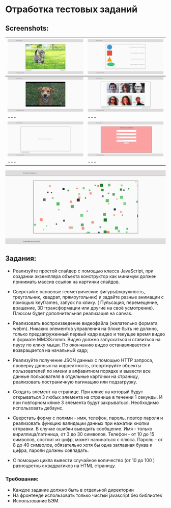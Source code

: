 # Отработка тестовых заданий


## Screenshots:
![Скриншот](img/111.jpg) | ![Скриншот](img/112.jpg)
--- | ---
![Скриншот](img/113.jpg) | ![Скриншот](img/114.jpg)
--- | ---
![Скриншот](img/115.jpg) | ![Скриншот](img/116.jpg)
--- | ---
![Скриншот](img/117.jpg)

## Задания:
- Реализуйте простой слайдер с помощью класса JavaScript, при создании экземпляра объекта конструктор как минимум должен принимать массив ссылок на картинки слайдов.

- Сверстайте основные геометрические фигуры(окружность, треугольник, квадрат, прямоугольник) и задайте разные анимации с помощью keyframes, запуск по клику. ( Пульсация, перемещение, вращение, 3D-трансформации или другие на своё усмотрение). Плюсом будет дополнительная реализация на canvas. 

- Реализовать воспроизведение видеофайла (желательно формата webm). Никаких элементов управления на блоке быть не должно, только предзагруженный первый кадр видео и текущее время видео в формате MM:SS:mmm. Видео должно запускаться и ставиться на паузу по клику мыши. По окончанию видео останавливается и возвращается на начальный кадр;

- Реализуйте получение JSON данных с помощью HTTP запроса, проверку данных на корректность, отсортируйте объекты пользователей по имени в алфавитном порядке и вывести все данные пользователя в отдельные карточки на страницу, реализовать постраничную пагинацию или подзагрузку.

- Создать элемент на странице. При клике на который будут открываться 3 любых
элемента на странице в течении 1 секунды. И при повторном клике 3 элемента будут
закрываться. Необходимо использовать дебаунс.

- Сверстать форму с полями - имя, телефон, пароль, повтор пароля и реализовать функцию валидации данных при нажатии кнопки отправки. В случае ошибки выводить сообщение.
Имя - только кириллица/латиница, от 3 до 30 символов.
Телефон - от 10 до 15 символов, состоит из цифр, может начинаться с плюса.
Пароль -  от 8 до 40 символов, обязательно хотя бы одна заглавная буква и цифра, пароли должны совпадать. 

- С помощью цикла вывести случайное количество (от 10 до 100 ) разноцветных
квадратиков на HTML страницу. 


### Требования:
- Каждое задание должно быть в отдельной директории
- На фронтенде использовать только чистый javascript без библиотек
- Использование БЭМ.


